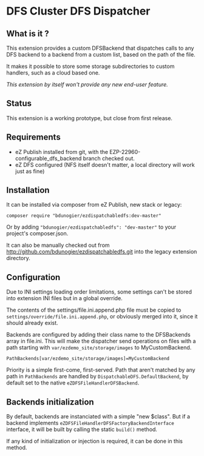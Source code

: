 # DFS Cluster DFS Dispatcher

## What is it ?
This extension provides a custom DFSBackend that dispatches calls to any DFS backend to a backend from a custom list,
based on the path of the file.

It makes it possible to store some storage subdirectories to custom handlers, such as a cloud based one.

*This extension by itself won't provide any new end-user feature.*

## Status
This extension is a working prototype, but close from first release.

## Requirements
- eZ Publish installed from git, with the EZP-22960-configurable_dfs_backend branch checked out.
- eZ DFS configured (NFS itself doesn't matter, a local directory will work just as fine)

## Installation
It can be installed via composer from eZ Publish, new stack or legacy:
```
composer require "bdunogier/ezdispatchabledfs:dev-master"
```

Or by adding `"bdunogier/ezdispatchabledfs": "dev-master"` to your project's composer.json.

It can also be manually checked out from http://github.com/bdunogier/ezdispatchabledfs.git into the legacy extension directory.

## Configuration
Due to INI settings loading order limitations, some settings can't be stored into extension INI files but in a global override.

The contents of the settings/file.ini.append.php file must be copied to `settings/override/file.ini.append.php`, or
obviously merged into it, since it should already exist.

Backends are configured by adding their class name to the DFSBackends array in file.ini. This will make the dispatcher send
operations on files with a path starting with `var/ezdemo_site/storage/images` to MyCustomBackend.

```
PathBackends[var/ezdemo_site/storage/images]=MyCustomBackend
```

Priority is a simple first-come, first-served. Path that aren't matched by any path in `PathBackends` are handled by
`DispatchableDFS.DefaultBackend`, by default set to the native `eZDFSFileHandlerDFSBackend`.

## Backends initialization
By default, backends are instanciated with a simple "new $class". But if a backend implements
`eZDFSFileHandlerDFSFactoryBackendInterface` interface, it will be built by calling the static `build()` method.

If any kind of initialization or injection is required, it can be done in this method.
